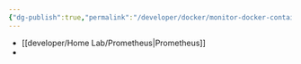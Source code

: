 ```yaml
---
{"dg-publish":true,"permalink":"/developer/docker/monitor-docker-containers-with-grafana/","created":"2025-04-09T22:08:24.557-05:00","updated":"2025-04-09T11:29:03.000-05:00"}
---
```


- [[developer/Home Lab/Prometheus\|Prometheus]]
- 